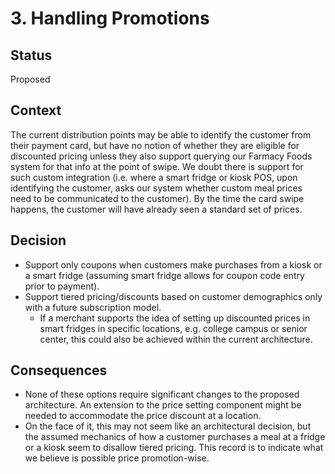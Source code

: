 # 3. Handling Promotions

## Status
Proposed

## Context
The current distribution points may be able to identify the customer from their payment card, but have no notion of whether they are eligible for discounted pricing unless they also support querying our Farmacy Foods system for that info at the point of swipe. We doubt there is support for such custom integration (i.e. where a smart fridge or kiosk POS, upon identifying the customer, asks our system whether custom meal prices need to be communicated to the customer). By the time the card swipe happens, the customer will have already seen a standard set of prices.

## Decision
* Support only coupons when customers make purchases from a kiosk or a smart fridge (assuming smart fridge allows for coupon code entry prior to payment). 
* Support tiered pricing/discounts based on customer demographics only with a future subscription model.
  * If a merchant supports the idea of setting up discounted prices in smart fridges in specific locations, e.g. college campus or senior center, this could also be achieved within the current architecture.

## Consequences
* None of these options require significant changes to the proposed architecture. An extension to the price setting component might be needed to accommodate the price discount at a location. 
* On the face of it, this may not seem like an architectural decision, but the assumed mechanics of how a customer purchases a meal at a fridge or a kiosk seem to disallow tiered pricing. This record is to indicate what we believe is possible price promotion-wise.
